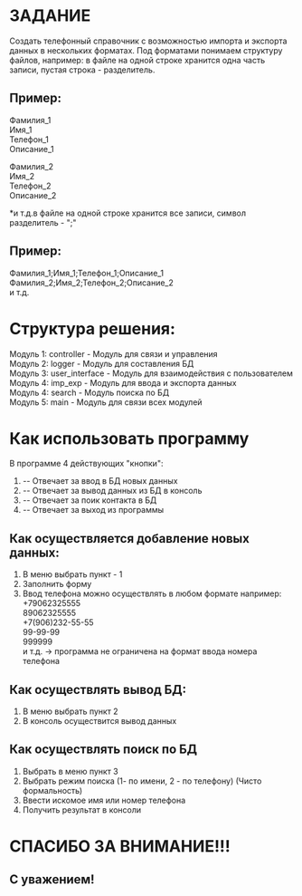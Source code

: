 # ЗАДАНИЕ
Создать телефонный справочник с возможностью импорта и экспорта данных в нескольких форматах. Под форматами понимаем 
структуру файлов, например: в файле на одной строке хранится одна часть записи, пустая строка - разделитель.
## Пример:
Фамилия_1 <br>
Имя_1 <br>
Телефон_1 <br>
Описание_1<br>

Фамилия_2<br>
Имя_2<br>
Телефон_2<br>
Описание_2<br>

*и т.д.в файле на одной строке хранится все записи, символ разделитель - ";"
## Пример:
Фамилия_1;Имя_1;Телефон_1;Описание_1
Фамилия_2;Имя_2;Телефон_2;Описание_2 <br>
и т.д.

# Структура решения:
 Модуль 1: controller - Модуль для связи и управления <br>
 Модуль 2: logger - Модуль для составления БД <br>
 Модуль 3: user_interface - Модуль для взаимодействия с пользователем <br>
 Модуль 4: imp_exp - Модуль для ввода и экспорта данных <br>
 Модуль 4: search - Модуль поиска по БД <br>
 Модуль 5: main - Модуль для связи всех модулей <br>

# Как использовать программу
В программе 4 действующих "кнопки":
1. -- Отвечает за ввод в БД новых данных
2. -- Отвечает за вывод данных из БД в консоль
3. -- Отвечает за поик контакта в БД
4. -- Отвечает за выход из программы

## Как осуществляется добавление новых данных:
1. В меню выбрать пункт - 1
2. Заполнить форму
3. Ввод телефона можно осуществлять в любом формате например:
+79062325555 <br>
89062325555 <br>
+7(906)232-55-55 <br>
99-99-99 <br> 
999999 <br>
и т.д. -> программа не ограничена на формат ввода номера телефона

## Как осуществлять вывод БД:
1. В меню выбрать пункт 2
2. В консоль осуществится вывод данных

## Как осуществлять поиск по БД
1. Выбрать в меню пункт 3
2. Выбрать режим поиска (1- по имени, 2 - по телефону) (Чисто формальность)
3. Ввести искомое имя или номер телефона
4. Получить результат в консоли

# СПАСИБО ЗА ВНИМАНИЕ!!!
## С уважением!

